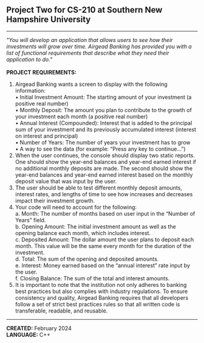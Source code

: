 <h2>Project Two for CS-210 at Southern New Hampshire University</h2>

________

<i>"You will develop an application that allows users to see how their investments will grow over time. Airgead Banking has provided you with a list of functional requirements that describe what they need their application to do."
</i><br>
<br>
<b>PROJECT REQUIREMENTS:</b>
1. Airgead Banking wants a screen to display with the following information:<br>
   • Initial Investment Amount: The starting amount of your investment (a positive real number)<br>
   • Monthly Deposit: The amount you plan to contribute to the growth of your investment each month (a positive real number)<br>
   • Annual Interest (Compounded): Interest that is added to the principal sum of your investment and its previously accumulated interest (interest on interest and principal)<br>
   • Number of Years: The number of years your investment has to grow<br>
   • A way to see the data (for example: “Press any key to continue…”) 
2. When the user continues, the console should display two static reports. One should show the year-end balances and year-end earned interest if no additional monthly deposits are made. The second should show the year-end balances and year-end earned interest based on the monthly deposit value that was input by the user.
3. The user should be able to test different monthly deposit amounts, interest rates, and lengths of time to see how increases and decreases impact their investment growth.  
4. Your code will need to account for the following:<br>
   a. Month: The number of months based on user input in the “Number of Years” field.<br>
   b. Opening Amount: The initial investment amount as well as the opening balance each month, which includes interest.<br>
   c. Deposited Amount: The dollar amount the user plans to deposit each month. This value will be the same every month for the duration of the investment.<br>
   d. Total: The sum of the opening and deposited amounts.<br>
   e. Interest: Money earned based on the “annual interest” rate input by the user.<br>
   f. Closing Balance: The sum of the total and interest amounts.
5. It is important to note that the institution not only adheres to banking best practices but also complies with industry regulations. To ensure consistency and quality, Airgead Banking requires that all developers follow a set of strict best practices rules so that all written code is transferable, readable, and reusable. 
_____
<b>CREATED:</b> February 2024<br>
<b>LANGUAGE:</b> C++
